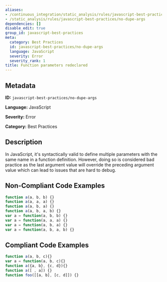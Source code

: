 ```yaml
---
aliases:
- /continuous_integration/static_analysis/rules/javascript-best-practices/no-dupe-args
- /static_analysis/rules/javascript-best-practices/no-dupe-args
dependencies: []
disable_edit: true
group_id: javascript-best-practices
meta:
  category: Best Practices
  id: javascript-best-practices/no-dupe-args
  language: JavaScript
  severity: Error
  severity_rank: 1
title: Function parameters redeclared
---
```

<!--  SOURCED FROM https://github.com/DataDog/datadog-static-analyzer-rule-docs -->


## Metadata
**ID:** `javascript-best-practices/no-dupe-args`

**Language:** JavaScript

**Severity:** Error

**Category:** Best Practices

## Description
In JavaScript, it's syntactically valid to define multiple parameters with the same name in a function definition. However, doing so is considered bad practice as the last argument value will override the preceding argument value which can lead to issues that are hard to debug.

## Non-Compliant Code Examples
```javascript
function a(a, b, b) {}
function a(a, a, a) {}
function a(a, b, a) {}
function a(a, b, a, b) {}
var a = function(a, b, b) {}
var a = function(a, a, a) {}
var a = function(a, b, a) {}
var a = function(a, b, a, b) {}
```

## Compliant Code Examples
```javascript
function a(a, b, c){}
var a = function(a, b, c){}
function a({a, b}, {c, d}){}
function a([ , a]) {}
function foo([[a, b], [c, d]]) {}
```
